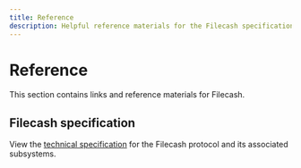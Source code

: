 ```yaml
---
title: Reference
description: Helpful reference materials for the Filecash specification and implementations
---
```


# Reference

This section contains links and reference materials for Filecash.

## Filecash specification

View the [technical specification](https://github.com/filecoin-project/specs) for the Filecash protocol and its associated subsystems.
